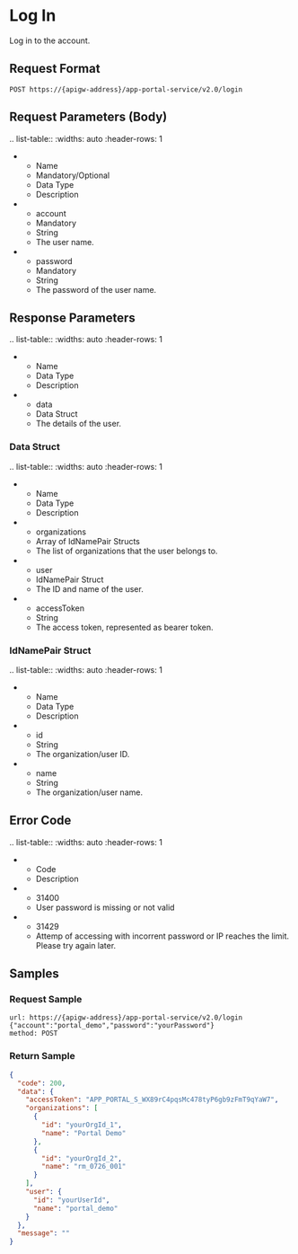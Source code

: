 # Log In

Log in to the account.

## Request Format

```
POST https://{apigw-address}/app-portal-service/v2.0/login
```


## Request Parameters (Body)

.. list-table::
   :widths: auto
   :header-rows: 1

   * - Name
     - Mandatory/Optional
     - Data Type
     - Description
   * - account
     - Mandatory
     - String
     - The user name.
   * - password
     - Mandatory
     - String
     - The password of the user name.



## Response Parameters


.. list-table::
   :widths: auto
   :header-rows: 1

   * - Name
     - Data Type
     - Description
   * - data
     - Data Struct
     - The details of the user.

### Data Struct

.. list-table::
   :widths: auto
   :header-rows: 1

   * - Name
     - Data Type
     - Description
   * - organizations
     - Array of IdNamePair Structs
     - The list of organizations that the user belongs to.
   * - user
     - IdNamePair Struct
     - The ID and name of the user.
   * - accessToken
     - String
     - The access token, represented as bearer token.

### IdNamePair Struct

.. list-table::
   :widths: auto
   :header-rows: 1

   * - Name
     - Data Type
     - Description
   * - id
     - String
     - The organization/user ID.
   * - name
     - String
     - The organization/user name.

## Error Code

.. list-table::
   :widths: auto
   :header-rows: 1

   * - Code
     - Description
   * - 31400
     - User password is missing or not valid
   * - 31429
     - Attemp of accessing with incorrent password or IP reaches the limit. Please try again later.

## Samples

### Request Sample

```
url: https://{apigw-address}/app-portal-service/v2.0/login
{"account":"portal_demo","password":"yourPassword"}
method: POST
```

### Return Sample

```json
{
  "code": 200,
  "data": {
    "accessToken": "APP_PORTAL_S_WX89rC4pqsMc478tyP6gb9zFmT9qYaW7",
    "organizations": [
      {
        "id": "yourOrgId_1",
        "name": "Portal Demo"
      },
      {
        "id": "yourOrgId_2",
        "name": "rm_0726_001"
      }
    ],
    "user": {
      "id": "yourUserId",
      "name": "portal_demo"
    }
  },
  "message": ""
}
```
